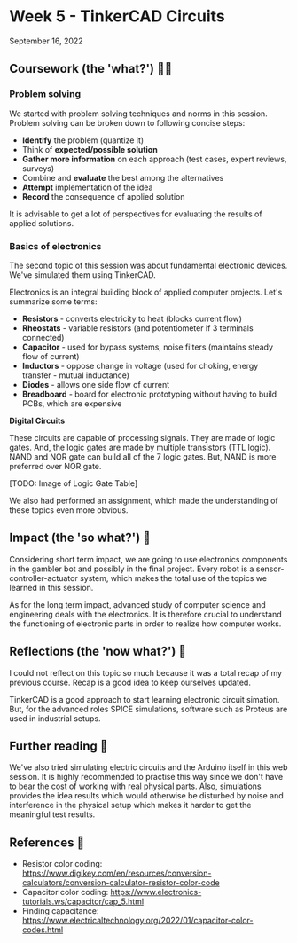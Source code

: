 # Week 5 - TinkerCAD Circuits

September 16, 2022

## Coursework (the 'what?') 🤷‍♂️

### Problem solving

We started with problem solving techniques and norms in this session. Problem solving can be broken down to following concise steps:

- **Identify** the problem (quantize it)
- Think of **expected/possible solution**
- **Gather more information** on each approach (test cases, expert reviews, surveys)
- Combine and **evaluate** the best among the alternatives
- **Attempt** implementation of the idea
- **Record** the consequence of applied solution

It is advisable to get a lot of perspectives for evaluating the results of applied solutions.

### Basics of electronics

The second topic of this session was about fundamental electronic devices. We've simulated them using TinkerCAD.

Electronics is an integral building block of applied computer projects. Let's summarize some terms:

- **Resistors** - converts electricity to heat (blocks current flow)
- **Rheostats** - variable resistors (and potentiometer if 3 terminals connected)
- **Capacitor** - used for bypass systems, noise filters (maintains steady flow of current)
- **Inductors** - oppose change in voltage (used for choking, energy transfer - mutual inductance)
- **Diodes** - allows one side flow of current
- **Breadboard** - board for electronic prototyping without having to build PCBs, which are expensive

**Digital Circuits**

These circuits are capable of processing signals. They are made of logic gates. And, the logic gates are made by multiple transistors (TTL logic). NAND and NOR gate can build all of the 7 logic gates. But, NAND is more preferred over NOR gate.

[TODO: Image of Logic Gate Table]

We also had performed an assignment, which made the understanding of these topics even more obvious.

## Impact  (the 'so what?') 🚀

Considering short term impact, we are going to use electronics components in the gambler bot and possibly in the final project. Every robot is a sensor-controller-actuator system, which makes the total use of the topics we learned in this session.

As for the long term impact, advanced study of computer science and engineering deals with the electronics. It is therefore crucial to understand the functioning of electronic parts in order to realize how computer works.

## Reflections (the 'now what?') 🤔

I could not reflect on this topic so much because it was a total recap of my previous course. Recap is a good idea to keep ourselves updated.

TinkerCAD is a good approach to start learning electronic circuit simation. But, for the advanced roles SPICE simulations, software such as Proteus are used in industrial setups.

## Further reading 📄

We've also tried simulating electric circuits and the Arduino itself in this web session. It is highly recommended to practise this way since we don't have to bear the cost of working with real physical parts. Also, simulations provides the idea results which would otherwise be disturbed by noise and interference in the physical setup which makes it harder to get the meaningful test results.

## References 🔖

- Resistor color coding: https://www.digikey.com/en/resources/conversion-calculators/conversion-calculator-resistor-color-code
- Capacitor color coding: https://www.electronics-tutorials.ws/capacitor/cap_5.html
- Finding capacitance: https://www.electricaltechnology.org/2022/01/capacitor-color-codes.html
